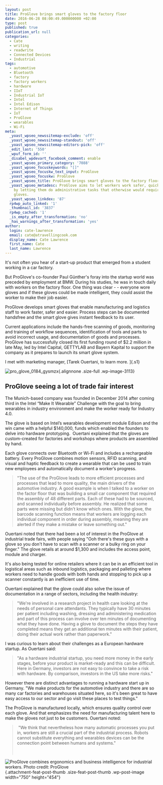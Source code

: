 ```yaml
---
layout: post
title: ProGlove brings smart gloves to the factory floor
date: 2016-06-28 08:00:49.000000000 +02:00
type: post
published: true
publication_url: null
categories:
  - Cate
  - writing
  - readwrite
  - Connected Devices
  - Industrial
tags:
  - automotive
  - Bluetooth
  - factory
  - factory workers
  - hardware
  - IIoT
  - Industrial IoT
  - Intel
  - Intel Edison
  - Internet of Things
  - IoT
  - ProGlove
  - wearables
  - Wi-Fi
meta:
  _yoast_wpseo_newssitemap-exclude: 'off'
  _yoast_wpseo_newssitemap-standout: 'off'
  _yoast_wpseo_newssitemap-editors-pick: 'off'
  _edit_last: '550'
  _wpuf_form_id: ''
  _disabel_wpdevart_facebook_comment: enable
  _yoast_wpseo_primary_category: '7088'
  _yoast_wpseo_focuskeywords: "[]"
  _yoast_wpseo_focuskw_text_input: ProGlove
  _yoast_wpseo_focuskw: ProGlove
  _yoast_wpseo_title: ProGlove brings smart gloves to the factory floor
  _yoast_wpseo_metadesc: ProGlove aims to let workers work safer, quicker and smarter
    by letting them do administrative tasks that otherwise would require removing
    gloves.
  _yoast_wpseo_linkdex: '87'
  rp4wp_auto_linked: '1'
  _thumbnail_id: '3837'
  rp4wp_cached: '1'
  _is_empty_after_transformation: 'no'
  _has_warnings_after_transformation: 'yes'
author:
  login: cate-lawrence
  email: cate@atravellingcook.com
  display_name: Cate Lawrence
  first_name: Cate
  last_name: Lawrence
---
```

It's not often you hear of a start-up product that emerged from a
student working in a car factory.

But ProGlove's co-founder Paul Günther's foray into the startup world
was preceded by employment at BMW. During his studies, he was in touch
daily with workers on the factory floor. One thing was clear - -
everyone wore gloves and if these gloves could be made intelligent, they
could assist the worker to make their job easier.

ProGlove develops smart gloves that enable manufacturing and logistics
staff to work faster, safer and easier. Process steps can be documented
handsfree and the smart glove gives instant feedback to its user.

Current applications include the hands-free scanning of goods,
monitoring and training of workflow sequences, identification of tools
and parts to avoid incorrect usage, and documentation of goods and
processes. ProGlove has successfully closed its first funding round of
\$2.2 million in late May, led by Intel Capital, GETTYLAB and Bayern
Kapital to support the company as it prepares to launch its smart glove
system.

I met with marketing manager, [Tarek Ouertani, to learn more. ]{.s1}

![pro\_glove\_0184\_gysmzx](rw-import/pro_glove_0184_gysmzx.jpg){.alignnone
.size-full .wp-image-3113}

ProGlove seeing a lot of trade fair interest
--------------------------------------------

The Munich-based company was founded in December 2014 after coming third
in the Intel “Make It Wearable” Challenge with the goal to bring
wearables in industry environment and make the worker ready for Industry
4.0.

The glove is based on Intel’s wearables development module Edison and
the win came with a helpful \$140,000, funds which enabled the founders
to delve into hardware prototyping.  Ouertani explained that the gloves
are custom-created for factories and workshops where products are
assembled by hand.

Each glove connects over Bluetooth or Wi-Fi and includes a rechargeable
battery. Every ProGlove combines motion sensors, RFID scanning, and
visual and haptic feedback to create a wearable that can be used to
train new employees and automatically document a worker’s progress.

> "The use of the ProGlove leads to more efficient processes and
> processes that lead to more quality, the main drivers of the
> automotive industry. A good example is when I talked to a worker on
> the factor floor that was building a small car component that required
> the assembly of 48 different parts. Each of these had to be sourced,
> and scanned individually before assembly. He realized that some parts
> were missing but didn't know which ones. With the glove, the barcode
> scanning function means that workers are logging each individual
> component in order during assembly, meaning they are alerted if they
> make a mistake or leave something out."

Ouertani noted that there had been a lot of interest in the ProGlove at
industrial trade fairs, with people saying "Ooh there's these guys with
a glove so you don't have to scan with a scanner or a bulky ring on your
finger." The glove retails at around \$1,300 and includes the access
point, module and charger.

It's also being tested for online retailers where it can be in an
efficient tool in logistical areas such as inbound logistics, packaging
and palleting where workers need to handle goods with both hands and
stopping to pick up a scanner constantly is an inefficient use of time.

Ouertani explained that the glove could also solve the issue of
documentation in a range of sectors, including the health industry:

> "We're involved in a research project in health care looking at the
> needs of personal care attendants. They typically have 30 minutes per
> patient including washing, dressing and administering medication and
> part of this process can involve over ten minutes of documenting what
> they have done. Having a glove to document the steps they have
> completed means they get an additional ten minutes with their patient,
> doing their actual work rather than paperwork."

I was curious to learn about their challenges as a European hardware
startup. As Ouertani said:

> "As a hardware industrial startup, you need more money in the early
> stages, before your product is market-ready and this can be difficult.
> Here in Germany, investors are not easy to convince to take a risk
> with hardware. By comparison, investors in the US take more risks."

However there are distinct advantages to running a hardware start up in
Germany. "We make products for the automotive industry and there are so
many car factories and warehouses situated here, so it's been great to
have easy access to our sector and go visit these places to test
things."

The ProGlove is manufactured locally, which ensures quality control over
each glove. And that emphasizes the need for manufacturing talent here
to make the gloves not just to be customers. Ouertani noted:

>  "We think that nevertheless how many automatic processes you put in,
> workers are still a crucial part of the industrial process. Robots
> cannot substitute everything and wearables devices can be the
> connection point between humans and systems."
>
>  

![ProGlove combines ergonomics and business intelligence for industrial
workers. Photo credit:
ProGlove](rw-import/ProGlove-combines-ergonomics-and-business-intelligence-for-industrial-workers-source-ProGlove.png?resize=750%2C454){.attachment-feat-post-thumb
.size-feat-post-thumb .wp-post-image width="750" height="454"}

<div class="post-featured-image">

</div>
